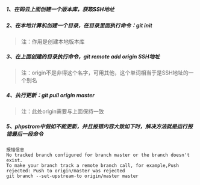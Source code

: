 ##### 1、在码云上面创建一个版本库，获取SSH地址
##### 2、在本地计算机创建一个目录，在目录里面执行命令：git init
> 注：作用是创建本地版本库
##### 3、在上面创建的目录执行命令，git remote add origin SSH地址
> 注：origin不是非得这个名字，可用其他，这个单词相当于是SSH地址的一个别名

##### 4、执行更新：git pull origin master
> 注：此处origin需要与上面保持一致

##### 5、phpstrom中假如不能更新，并且报错内容大致如下时，解决方法就是运行报错最后一段命令

```
报错信息
No tracked branch configured for branch master or the branch doesn't exist.
To make your branch track a remote branch call, for example,Push rejected: Push to origin/master was rejected
git branch --set-upstream-to origin/master master

```